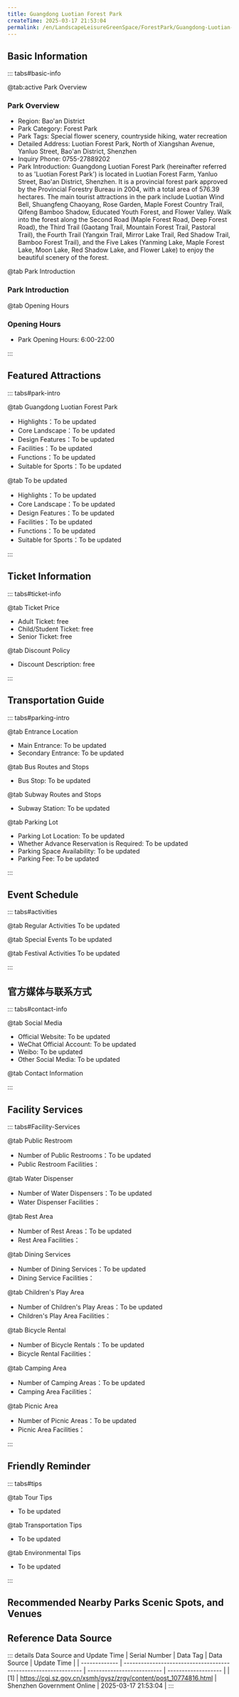 ```yaml
---
title: Guangdong Luotian Forest Park
createTime: 2025-03-17 21:53:04
permalink: /en/LandscapeLeisureGreenSpace/ForestPark/Guangdong-Luotian-Forest-Park/
---
```



<script setup>
import ImageSwiper from '/.vuepress/theme/components/ImageSwiper.vue'
// 轮播图数据
const swiperItems = [
    {
                link: 'https://cgj.sz.gov.cn/img/4/4005/4005774/10774816.jpg',
                title: 'Guangdong Luotian Forest Park',
                description: '',
                author: 'Shenzhen Government Online',
                date: '2025/03/17'
                },
  {
                link: 'https://cgj.sz.gov.cn/img/4/4005/4005774/10774816.jpg',
                title: 'Guangdong Luotian Forest Park',
                description: '',
                author: 'Shenzhen Government Online',
                date: '2025/03/17'
                }
]
// 配置项
const swiperConfig = {
  height: 500,
  showInfo: true
}
</script>
<!-- 轮播图组件 -->
<ImageSwiper :items="swiperItems" :config="swiperConfig" />



## Basic Information

::: tabs#basic-info

@tab:active Park Overview
### Park Overview
- Region: Bao'an District
- Park Category: Forest Park
- Park Tags: Special flower scenery, countryside hiking, water recreation
- Detailed Address: Luotian Forest Park, North of Xiangshan Avenue, Yanluo Street, Bao'an District, Shenzhen
- Inquiry Phone: 0755-27889202
- Park Introduction: Guangdong Luotian Forest Park (hereinafter referred to as 'Luotian Forest Park') is located in Luotian Forest Farm, Yanluo Street, Bao'an District, Shenzhen. It is a provincial forest park approved by the Provincial Forestry Bureau in 2004, with a total area of 576.39 hectares. The main tourist attractions in the park include Luotian Wind Bell, Shuangfeng Chaoyang, Rose Garden, Maple Forest Country Trail, Qifeng Bamboo Shadow, Educated Youth Forest, and Flower Valley. Walk into the forest along the Second Road (Maple Forest Road, Deep Forest Road), the Third Trail (Gaotang Trail, Mountain Forest Trail, Pastoral Trail), the Fourth Trail (Yangxin Trail, Mirror Lake Trail, Red Shadow Trail, Bamboo Forest Trail), and the Five Lakes (Yanming Lake, Maple Forest Lake, Moon Lake, Red Shadow Lake, and Flower Lake) to enjoy the beautiful scenery of the forest.

@tab Park Introduction
### Park Introduction
@tab Opening Hours
### Opening Hours
- Park Opening Hours: 6:00-22:00

:::

## Featured Attractions

::: tabs#park-intro

@tab Guangdong Luotian Forest Park
<ImageCard
image="https://cgj.sz.gov.cn/images/index20230710_1.png"
    title= "Guangdong Luotian Forest Park"
    description="Rose Garden, Maple Forest Country Trail, Moon Lake, Flower Valley, etc."
    date=""
    author="Shenzhen Government Online"
/>


- Highlights：To be updated
- Core Landscape：To be updated
- Design Features：To be updated
- Facilities：To be updated
- Functions：To be updated
- Suitable for Sports：To be updated

@tab To be updated
<ImageCard
image="https://cgj.sz.gov.cn/images/index20230710_1.png"
    title= "Guangdong Luotian Forest Park"
    description="Rose Garden, Maple Forest Country Trail, Moon Lake, Flower Valley, etc."
    date=""
    author="Shenzhen Government Online"
/>


- Highlights：To be updated
- Core Landscape：To be updated
- Design Features：To be updated
- Facilities：To be updated
- Functions：To be updated
- Suitable for Sports：To be updated

:::

## Ticket Information

::: tabs#ticket-info

@tab Ticket Price
- Adult Ticket: free
- Child/Student Ticket: free
- Senior Ticket: free

@tab Discount Policy
- Discount Description: free

:::

## Transportation Guide

::: tabs#parking-intro

@tab Entrance Location
- Main Entrance: To be updated
- Secondary Entrance: To be updated

@tab Bus Routes and Stops
- Bus Stop: To be updated

@tab Subway Routes and Stops
- Subway Station: To be updated

@tab Parking Lot
- Parking Lot Location: To be updated
- Whether Advance Reservation is Required: To be updated
- Parking Space Availability: To be updated
- Parking Fee: To be updated

:::

## Event Schedule

::: tabs#activities

@tab Regular Activities
To be updated

@tab Special Events
To be updated

@tab Festival Activities
To be updated

:::

## 官方媒体与联系方式

::: tabs#contact-info

@tab Social Media
- Official Website: To be updated
- WeChat Official Account: To be updated
- Weibo: To be updated
- Other Social Media: To be updated

@tab Contact Information

:::

## Facility Services

::: tabs#Facility-Services

@tab Public Restroom
- Number of Public Restrooms：To be updated
- Public Restroom Facilities：

@tab Water Dispenser
- Number of Water Dispensers：To be updated
- Water Dispenser Facilities：

@tab Rest Area
- Number of Rest Areas：To be updated
- Rest Area Facilities：

@tab Dining Services
- Number of Dining Services：To be updated
- Dining Service Facilities：

@tab Children's Play Area
- Number of Children's Play Areas：To be updated
- Children's Play Area Facilities：

@tab Bicycle Rental
- Number of Bicycle Rentals：To be updated
- Bicycle Rental Facilities：

@tab Camping Area
- Number of Camping Areas：To be updated
- Camping Area Facilities：

@tab Picnic Area
- Number of Picnic Areas：To be updated
- Picnic Area Facilities：

:::

## Friendly Reminder

::: tabs#tips

@tab Tour Tips
- To be updated

@tab Transportation Tips
- To be updated

@tab Environmental Tips
- To be updated

:::

## Recommended Nearby Parks Scenic Spots, and Venues

<CardGrid>
  <ImageCard
        image="https://cgj.sz.gov.cn/img/4/4005/4005770/10774801.jpg"
        title="Phoenix Mountain Forest Park"
        description="Phoenix Mountain Forest Park is located in the western part of Bao'an District. "
        href="/en/LandscapeLeisureGreenSpace/ForestPark/Fenghuangshan-Forest-Park/"
        author="Shenzhen Government Online"
        date="2025/01/02"
      />
      <ImageCard
        image="https://cgj.sz.gov.cn/img/4/4005/4005770/10774801.jpg"
        title="Phoenix Mountain Forest Park"
        description="Phoenix Mountain Forest Park is located in the western part of Bao'an District. "
        href="/en/LandscapeLeisureGreenSpace/ForestPark/Fenghuangshan-Forest-Park/"
        author="Shenzhen Government Online"
        date="2025/01/02"
      />
    </CardGrid>


## Reference Data Source

::: details Data Source and Update Time
| Serial Number | Data Tag                                                        | Data Source                | Update Time         |
| ------------- | --------------------------------------------------------------- | -------------------------- | ------------------- |
| [1]           | https://cgj.sz.gov.cn/xsmh/gysz/zrgy/content/post_10774816.html | Shenzhen Government Online | 2025-03-17 21:53:04 |
:::

